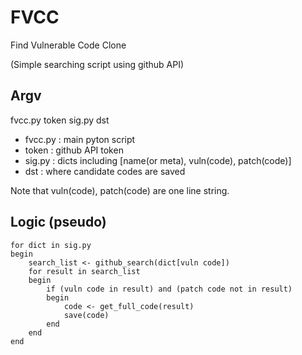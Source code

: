 # FVCC
Find Vulnerable Code Clone

(Simple searching script using github API) 

## Argv
fvcc.py token sig.py dst

* fvcc.py : main pyton script
* token : github API token
* sig.py : dicts including [name(or meta), vuln(code), patch(code)]
* dst : where candidate codes are saved

Note that vuln(code), patch(code) are one line string.

## Logic (pseudo)
```
for dict in sig.py
begin
    search_list <- github_search(dict[vuln code])
    for result in search_list
    begin
        if (vuln code in result) and (patch code not in result)
        begin
            code <- get_full_code(result)
            save(code)
        end
    end
end
```
